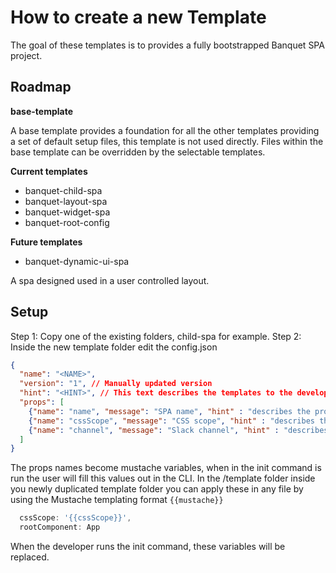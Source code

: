 # How to create a new Template

The goal of these templates is to provides a fully bootstrapped Banquet SPA project.

## Roadmap

**base-template**

A base template provides a foundation for all the other templates providing a set of default setup files, this template is not used directly. Files within the base template can be overridden by the selectable templates.

**Current templates**

- banquet-child-spa
- banquet-layout-spa
- banquet-widget-spa
- banquet-root-config

**Future templates**

- banquet-dynamic-ui-spa

A spa designed used in a user controlled layout.

## Setup

Step 1: Copy one of the existing folders, child-spa for example.
Step 2: Inside the new template folder edit the config.json

```json
{
  "name": "<NAME>",
  "version": "1", // Manually updated version
  "hint": "<HINT>", // This text describes the templates to the developer
  "props": [
    {"name": "name", "message": "SPA name", "hint" : "describes the properties usage" },
    {"name": "cssScope", "message": "CSS scope", "hint" : "describes the properties usage" },
    {"name": "channel", "message": "Slack channel", "hint" : "describes the properties usage" }
  ]
}
```

The props names become mustache variables, when in the init command is run the user will fill this values out in the CLI. In the /template folder inside you newly duplicated template folder you can apply these in any file by using the Mustache templating format `{{mustache}}`

```js
  cssScope: '{{cssScope}}',
  rootComponent: App
```

When the developer runs the init command, these variables will be replaced.
